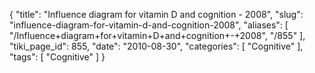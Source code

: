 {
    "title": "Influence diagram for vitamin D and cognition - 2008",
    "slug": "influence-diagram-for-vitamin-d-and-cognition-2008",
    "aliases": [
        "/Influence+diagram+for+vitamin+D+and+cognition+-+2008",
        "/855"
    ],
    "tiki_page_id": 855,
    "date": "2010-08-30",
    "categories": [
        "Cognitive"
    ],
    "tags": [
        "Cognitive"
    ]
}